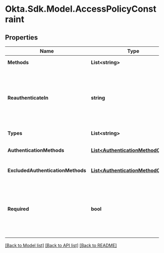 # Okta.Sdk.Model.AccessPolicyConstraint

## Properties

Name | Type | Description | Notes
------------ | ------------- | ------------- | -------------
**Methods** | **List&lt;string&gt;** | The Authenticator methods that are permitted | [optional] 
**ReauthenticateIn** | **string** | The duration after which the user must re-authenticate regardless of user activity. This re-authentication interval overrides the Verification Method object&#39;s &#x60;reauthenticateIn&#x60; interval. The supported values use ISO 8601 period format for recurring time intervals (for example, &#x60;PT1H&#x60;). | [optional] 
**Types** | **List&lt;string&gt;** | The Authenticator types that are permitted | [optional] 
**AuthenticationMethods** | [**List&lt;AuthenticationMethodObject&gt;**](AuthenticationMethodObject.md) | This property specifies the precise authenticator and method for authentication. | [optional] 
**ExcludedAuthenticationMethods** | [**List&lt;AuthenticationMethodObject&gt;**](AuthenticationMethodObject.md) | This property specifies the precise authenticator and method to exclude from authentication. | [optional] 
**Required** | **bool** | This property indicates whether the knowledge or possession factor is required by the assurance. It&#39;s optional in the request, but is always returned in the response. By default, this field is &#x60;true&#x60;. If the knowledge or possession constraint has values for&#x60;excludedAuthenticationMethods&#x60; the &#x60;required&#x60; value is false. | [optional] 

[[Back to Model list]](../README.md#documentation-for-models) [[Back to API list]](../README.md#documentation-for-api-endpoints) [[Back to README]](../README.md)

